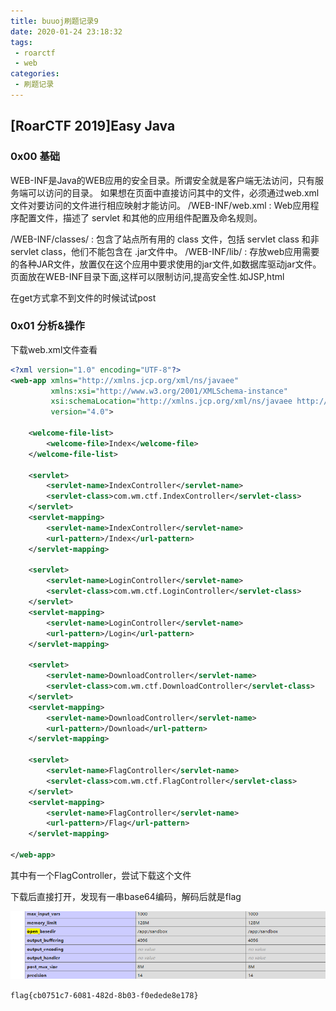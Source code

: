 ```yaml
---
title: buuoj刷题记录9
date: 2020-01-24 23:18:32
tags:
 - roarctf
 - web
categories: 
 - 刷题记录
---
```


## [RoarCTF 2019]Easy Java

### 0x00 基础

WEB-INF是Java的WEB应用的安全目录。所谓安全就是客户端无法访问，只有服务端可以访问的目录。
如果想在页面中直接访问其中的文件，必须通过web.xml文件对要访问的文件进行相应映射才能访问。
/WEB-INF/web.xml : Web应用程序配置文件，描述了 servlet 和其他的应用组件配置及命名规则。

<!--more-->

/WEB-INF/classes/ : 包含了站点所有用的 class 文件，包括 servlet class 和非servlet class，他们不能包含在 .jar文件中。
/WEB-INF/lib/ : 存放web应用需要的各种JAR文件，放置仅在这个应用中要求使用的jar文件,如数据库驱动jar文件。
页面放在WEB-INF目录下面,这样可以限制访问,提高安全性.如JSP,html

在get方式拿不到文件的时候试试post

### 0x01 分析&操作

下载web.xml文件查看

```xml
<?xml version="1.0" encoding="UTF-8"?>
<web-app xmlns="http://xmlns.jcp.org/xml/ns/javaee"
         xmlns:xsi="http://www.w3.org/2001/XMLSchema-instance"
         xsi:schemaLocation="http://xmlns.jcp.org/xml/ns/javaee http://xmlns.jcp.org/xml/ns/javaee/web-app_4_0.xsd"
         version="4.0">

    <welcome-file-list>
        <welcome-file>Index</welcome-file>
    </welcome-file-list>

    <servlet>
        <servlet-name>IndexController</servlet-name>
        <servlet-class>com.wm.ctf.IndexController</servlet-class>
    </servlet>
    <servlet-mapping>
        <servlet-name>IndexController</servlet-name>
        <url-pattern>/Index</url-pattern>
    </servlet-mapping>

    <servlet>
        <servlet-name>LoginController</servlet-name>
        <servlet-class>com.wm.ctf.LoginController</servlet-class>
    </servlet>
    <servlet-mapping>
        <servlet-name>LoginController</servlet-name>
        <url-pattern>/Login</url-pattern>
    </servlet-mapping>

    <servlet>
        <servlet-name>DownloadController</servlet-name>
        <servlet-class>com.wm.ctf.DownloadController</servlet-class>
    </servlet>
    <servlet-mapping>
        <servlet-name>DownloadController</servlet-name>
        <url-pattern>/Download</url-pattern>
    </servlet-mapping>

    <servlet>
        <servlet-name>FlagController</servlet-name>
        <servlet-class>com.wm.ctf.FlagController</servlet-class>
    </servlet>
    <servlet-mapping>
        <servlet-name>FlagController</servlet-name>
        <url-pattern>/Flag</url-pattern>
    </servlet-mapping>

</web-app>
```

其中有一个FlagController，尝试下载这个文件

下载后直接打开，发现有一串base64编码，解码后就是flag

![](/pic/37.png)

`flag{cb0751c7-6081-482d-8b03-f0edede8e178}`